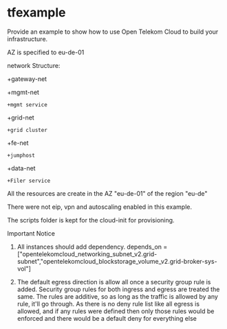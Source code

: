 # tfexample
Provide an example to show how to use Open Telekom Cloud to build your infrastructure. 

AZ is specified to eu-de-01




network Structure:

+gateway-net

+mgmt-net

	+mgmt service
+grid-net

	+grid cluster
+fe-net

	+jumphost
+data-net

	+Filer service


All the resources are create in the AZ "eu-de-01" of the region "eu-de"

There were not eip, vpn and autoscaling enabled in this example. 

The scripts folder is kept for the cloud-init for provisioning. 


Important Notice
1.  All instances should add dependency.
  depends_on = ["opentelekomcloud_networking_subnet_v2.grid-subnet","opentelekomcloud_blockstorage_volume_v2.grid-broker-sys-vol"]

2. The default egress direction is allow all once a security group rule is added. Security group rules
 for both ingress and egress are treated the same. The rules are additive, so as long as the traffic is
 allowed by any rule, it'll go through. As there is no deny rule list like all egress is allowed, and 
 if any rules were defined then only those rules would be enforced and there would be a default deny 
 for everything else
